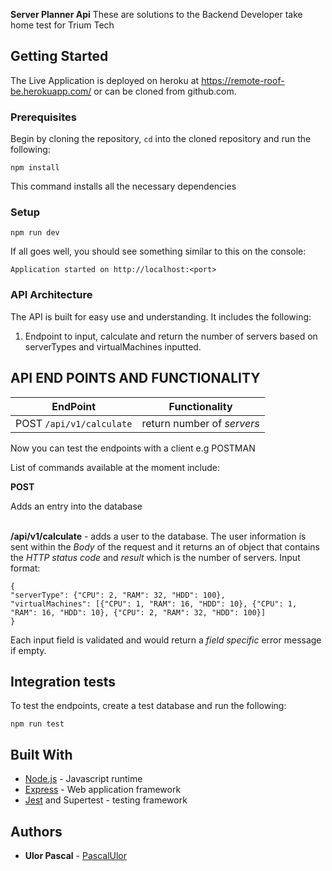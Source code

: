 **Server Planner Api**
These are solutions to the Backend Developer take home test for Trium Tech
## Getting Started
The Live Application is deployed on heroku at https://remote-roof-be.herokuapp.com/ or can be cloned from github.com.

### Prerequisites

Begin by cloning the repository, `cd` into the cloned repository and run the following:

```
npm install
```
This command installs all the necessary dependencies


### Setup

```
npm run dev
```

If all goes well, you should see something similar to this on the console:
```
Application started on http://localhost:<port>
```

### API Architecture
The API is built for easy use and understanding. It includes the following:

1.	Endpoint to input, calculate and return the number of servers based on serverTypes and virtualMachines inputted.


## API END POINTS AND FUNCTIONALITY

| EndPoint | Functionality |
| --- | --- |
| POST `/api/v1/calculate` | return number of *servers* |

Now you can test the endpoints with a client e.g POSTMAN

List of commands available at the moment include:

**POST**

Adds an entry into the database

\
**/api/v1/calculate** - adds a user to the database. The user information is sent within the *Body* of the request and it returns an of object that contains the *HTTP status code* and *result* which is the number of servers. Input format:
```
{
"serverType": {"CPU": 2, "RAM": 32, "HDD": 100},
"virtualMachines": [{"CPU": 1, "RAM": 16, "HDD": 10}, {"CPU": 1, "RAM": 16, "HDD": 10}, {"CPU": 2, "RAM": 32, "HDD": 100}]
}
```
Each input field is validated and would return a *field specific* error message if empty.

## Integration tests

To test the endpoints, create a test database and run the following:
```
npm run test
```

## Built With

* [Node.js](https://nodejs.org/) - Javascript runtime
* [Express](https://expressjs.com/) - Web application framework
* [Jest](https://jestjs.io/) and Supertest - testing framework

## Authors

* **Ulor Pascal** - [PascalUlor](https://github.com/PascalUlor)
